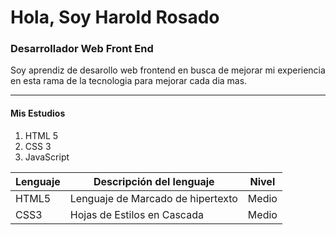 # Hola, Soy Harold Rosado

### Desarrollador Web Front End

Soy aprendiz de desarollo web frontend en busca de mejorar mi experiencia en esta rama de la tecnologia para mejorar cada dia mas.

---

#### Mis Estudios

1. HTML 5
2. CSS 3
3. JavaScript

| Lenguaje | Descripción del lenguaje | Nivel |
|----------|-----------------------------------|-------|
|  HTML5   | Lenguaje de Marcado de hipertexto | Medio |
|  CSS3    | Hojas de Estilos en Cascada       | Medio |
